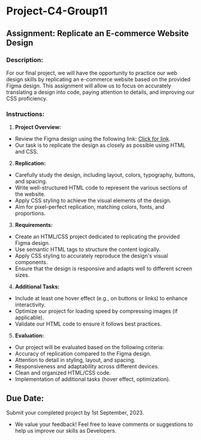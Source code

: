 # Project-C4-Group11

## Assignment: Replicate an E-commerce Website Design

### Description:

For our final project, we will have the opportunity to practice our web design skills by replicating an e-commerce website based on the provided Figma design. This assignment will allow us to focus on accurately translating a design into code, paying attention to details, and improving our CSS proficiency.

### Instructions:

1. **Project Overview:**

- Review the Figma design using the following link: [Click for link](https://www.figma.com/file/eGZgj5EuT6Kv8MQWm8ANmg/Ecommerce-project?type=design&node-id=0-1&mode=design&t=2IGdXQOGbUFBSgVM-0).
- Our task is to replicate the design as closely as possible using HTML and CSS.

2. **Replication:**

- Carefully study the design, including layout, colors, typography, buttons, and spacing.
- Write well-structured HTML code to represent the various sections of the website.
- Apply CSS styling to achieve the visual elements of the design.
- Aim for pixel-perfect replication, matching colors, fonts, and proportions.

3. **Requirements:**

- Create an HTML/CSS project dedicated to replicating the provided Figma design.
- Use semantic HTML tags to structure the content logically.
- Apply CSS styling to accurately reproduce the design's visual components.
- Ensure that the design is responsive and adapts well to different screen sizes.

4. **Additional Tasks:**

- Include at least one hover effect (e.g., on buttons or links) to enhance interactivity.
- Optimize our project for loading speed by compressing images (if applicable).
- Validate our HTML code to ensure it follows best practices.

5. **Evaluation:**

- Our project will be evaluated based on the following criteria:
- Accuracy of replication compared to the Figma design.
- Attention to detail in styling, layout, and spacing.
- Responsiveness and adaptability across different devices.
- Clean and organized HTML/CSS code.
- Implementation of additional tasks (hover effect, optimization).

## Due Date:

Submit your completed project by 1st September, 2023.

- We value your feedback! Feel free to leave comments or suggestions to help us improve our skills as Developers.
